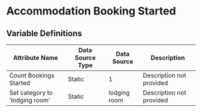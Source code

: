 # Accommodation Booking Started

### 

## Variable Definitions

| Attribute Name|Data Source Type|Data Source|Description|
| --- | --- | --- | --- |
|Count Bookings Started|Static|1|Description not provided|
|Set category to 'lodging room'|Static|lodging room|Description not provided|




